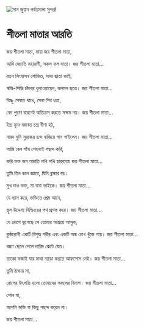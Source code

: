 ![সান জুয়ান পর্বতমালা সুন্দর!](lib/assets/images/artis/img.png "সান জুয়ান পর্বতমালা")

# শীতলা মাতার আরতি

জয় শীতলা মাতা, মায়া জয় শীতলা মাতা,

আদি জ্যোতি মহারাণী, সকল ফল দাতা। জয় শীতলা মাতা...

রতন সিংহাসন শোভিত, সাদা ছাতা ভাই,

ঋদ্ধি-সিদ্ধি চাঁদবর ধুলাওয়ায়েন, ঝলমল ছত্রে। জয় শীতলা মাতা...

বিষ্ণু সেবাত থাধে, সেবা শিব ধতা,

বেদ পুরাণ বারনেট অতিক্রম করতে সক্ষম নয়। জয় শীতলা মাতা...

ইন্দ্র মৃদং বজবত চন্দ্র বীণা হঠ,

নারদ মুনি সুরজের ছন্দ বাজিয়ে গান গাইলেন। জয় শীতলা মাতা...

আমি বেল শাঁখ শেহনাই পছন্দ করি,

করি ভক্ত জন আরতি লখি লখি হারহাতা৷ জয় শীতলা মাতা...

তুমি তিন কাল জ্ঞাতা, যিনি ব্রহ্মার বর।

সুখ দাও ভক্ত, মা বাবা ভাইকে। জয় শীতলা মাতা...

যে ধ্যান করে, ভক্তিতে প্রেম আনে,

স্থূল উদ্দেশ্য বিল্ডিংয়ের পথ প্রশস্ত করে। জয় শীতলা মাতা...

যে রোগে ভুগেছে সে তোমার আশ্রয়ে আসুক,

কুষ্ঠরোগী একটি বিশুদ্ধ শরীর এবং একটি অন্ধ চোখ খুঁজে পায়। জয় শীতলা মাতা...

বন্ধ্যা ছেলে পেলে দারিদ কেটে যেত।

তাকো ভজাই যার মাথা ন্যাড়া করতে আফসোস নেই। জয় শীতলা মাতা...

তুমি ঠান্ডার মা,

রোগের উৎপত্তি হলো তোমাদের সকলের বিনাশ। জয় শীতলা মাতা...

শোন মা,

আপনি ভক্তি বা কিছু পছন্দ করেন না।

জয় শীতলা মাতা...